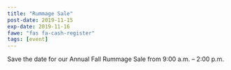 ```yaml
---
title: "Rummage Sale"
post-date: 2019-11-15
exp-date: 2019-11-16
fawe: "fas fa-cash-register"
tags: [event]
---
```

Save the date for our Annual Fall Rummage Sale from 9:00 a.m. – 2:00 p.m.